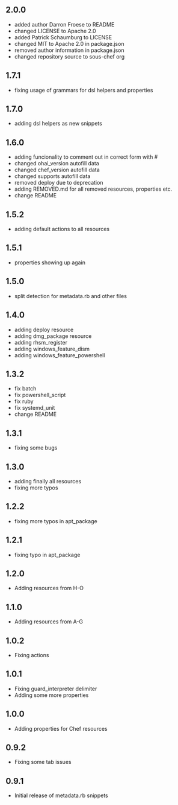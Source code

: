 ## 2.0.0

* added author Darron Froese to README
* changed LICENSE to Apache 2.0
* added Patrick Schaumburg to LICENSE
* changed MIT to Apache 2.0 in package.json
* removed author information in package.json
* changed repository source to sous-chef org


## 1.7.1

* fixing usage of grammars for dsl helpers and properties

## 1.7.0

* adding dsl helpers as new snippets

## 1.6.0

* adding funcionality to comment out in correct form with #
* changed ohai_version autofill data
* changed chef_version autofill data
* changed supports autofill data
* removed deploy due to deprecation
* adding REMOVED.md for all removed resources, properties etc.
* change README

## 1.5.2

* adding default actions to all resources

## 1.5.1

* properties showing up again

## 1.5.0

* split detection for metadata.rb and other files

## 1.4.0

* adding deploy resource
* adding dmg_package resource
* adding rhsm_register
* adding windows_feature_dism
* adding windows_feature_powershell

## 1.3.2

* fix batch
* fix powershell_script
* fix ruby
* fix systemd_unit
* change README

## 1.3.1

* fixing some bugs

## 1.3.0

* adding finally all resources
* fixing more typos

## 1.2.2

* fixing more typos in apt_package

## 1.2.1

* fixing typo in apt_package

## 1.2.0

* Adding resources from H-O

## 1.1.0

* Adding resources from A-G

## 1.0.2

* Fixing actions

## 1.0.1

* Fixing guard_interpreter delimiter
* Adding some more properties

## 1.0.0

* Adding properties for Chef resources

## 0.9.2

* Fixing some tab issues

## 0.9.1

* Initial release of metadata.rb snippets
